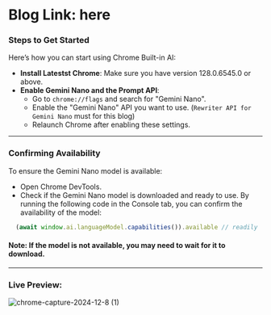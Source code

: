 # Blog Link: here


### Steps to Get Started
Here’s how you can start using Chrome Built-in AI:

- **Install Latestst Chrome**: Make sure you have version 128.0.6545.0 or above.
- **Enable Gemini Nano and the Prompt API**:
   - Go to `chrome://flags` and search for "Gemini Nano".
   - Enable the "Gemini Nano" API you want to use. (`Rewriter API for Gemini Nano` must for this blog)
   - Relaunch Chrome after enabling these settings.

---

### Confirming Availability
To ensure the Gemini Nano model is available:
- Open Chrome DevTools.
- Check if the Gemini Nano model is downloaded and ready to use. By running the following code in the Console tab, you can confirm the availability of the model:
```javascript
  (await window.ai.languageModel.capabilities()).available // readily
```
#### Note: If the model is not available, you may need to wait for it to download.

---

### Live Preview:
![chrome-capture-2024-12-8 (1)](https://github.com/user-attachments/assets/d5b07db1-04de-4b51-b898-afc8012856f8)
